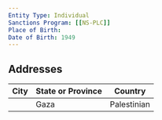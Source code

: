 ```yaml
---
Entity Type: Individual
Sanctions Program: [[NS-PLC]]
Place of Birth: 
Date of Birth: 1949
---
```




## Addresses
| City | State or Province | Country | 
|------|-------------------|---------|
|  | Gaza | Palestinian |
